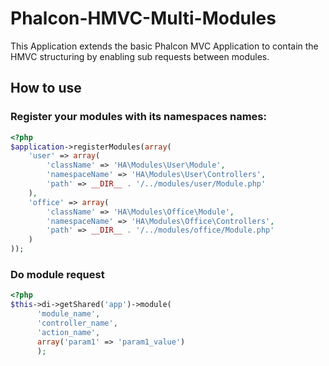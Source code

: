# Phalcon-HMVC-Multi-Modules
This Application extends the basic Phalcon MVC Application to contain the HMVC structuring by enabling sub requests between modules.

## How to use
### Register your modules with its namespaces names:
```php
<?php
$application->registerModules(array(
	'user' => array(
		'className' => 'HA\Modules\User\Module',
		'namespaceName' => 'HA\Modules\User\Controllers',
		'path' => __DIR__ . '/../modules/user/Module.php'
	),
	'office' => array(
		'className' => 'HA\Modules\Office\Module',
		'namespaceName' => 'HA\Modules\Office\Controllers',
		'path' => __DIR__ . '/../modules/office/Module.php'
	)
));
```

### Do module request
```php
<?php
$this->di->getShared('app')->module(
	  'module_name',
	  'controller_name',
	  'action_name',
	  array('param1' => 'param1_value')
	  );
